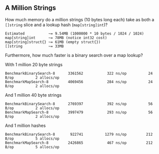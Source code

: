 ## A Million Strings

How much memory do a million strings (10 bytes long each) take as both a
`[]string` slice and a lookup hash (`map[string]int`)?

```
Estimated           ~= 9.54MB (1000000 * 10 bytes / 1024 / 1024)
map[string]int      ~= 78MB (notice int32 cost)
map[string]struct{} ~= 61MB (empty struct{})
[]string            ~= 33MB
```

Furthermore, how much faster is a binary search over a map lookup?

With 1 million 20 byte strings

```
BenchmarkBinarySearch-8   	 3361562	       322 ns/op	      24 B/op	       2 allocs/op
BenchmarkMapSearch-8      	 4069456	       284 ns/op	      24 B/op	       2 allocs/op
```

And 1 million 40 byte strings

```
BenchmarkBinarySearch-8   	 2769397	       392 ns/op	      56 B/op	       2 allocs/op
BenchmarkMapSearch-8      	 3997479	       293 ns/op	      56 B/op	       2 allocs/op
```

And 1 million hashes

```
BenchmarkBinarySearch-8   	  922741	      1279 ns/op	     212 B/op	       5 allocs/op
BenchmarkMapSearch-8      	 2426865	       467 ns/op	     212 B/op	       5 allocs/op
```
